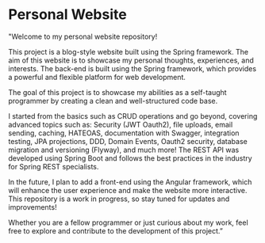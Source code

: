 # Personal Website

"Welcome to my personal website repository! 

This project is a blog-style website built using the Spring framework. The aim of this website is to showcase my personal thoughts, experiences, and interests. The back-end is built using the Spring framework, which provides a powerful and flexible platform for web development.

The goal of this project is to showcase my abilities as a self-taught programmer by creating a clean and well-structured code base.

I started from the basics such as CRUD operations and go beyond, covering advanced topics such as: Security (JWT Oauth2), file uploads, email sending, caching, HATEOAS, documentation with Swagger, integration testing, JPA projections, DDD, Domain Events, Oauth2 security, database migration and versioning (Flyway), and much more! The REST API was developed using Spring Boot and follows the best practices in the industry for Spring REST specialists.

In the future, I plan to add a front-end using the Angular framework, which will enhance the user experience and make the website more interactive. This repository is a work in progress, so stay tuned for updates and improvements!

Whether you are a fellow programmer or just curious about my work, feel free to explore and contribute to the development of this project.”
